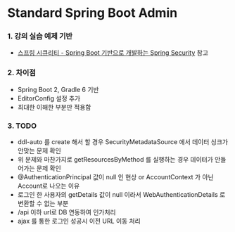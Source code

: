 # Standard Spring Boot Admin

### 1. 강의 실습 예제 기반

* [스프링 시큐리티 - Spring Boot 기반으로 개발하는 Spring Security](https://www.inflearn.com/course/%EC%BD%94%EC%96%B4-%EC%8A%A4%ED%94%84%EB%A7%81-%EC%8B%9C%ED%81%90%EB%A6%AC%ED%8B%B0# "스프링 시큐리티 - Spring Boot 기반으로 개발하는 Spring Security") 참고

### 2. 차이점

* Spring Boot 2, Gradle 6 기반
* EditorConfig 설정 추가
* 최대한 이해한 부분만 적용함

### 3. TODO

* ddl-auto 를 create 해서 할 경우 SecurityMetadataSource 에서 데이터 싱크가 안맞는 문제 확인
* 위 문제와 마찬가지로 getResourcesByMethod 를 실행하는 경우 데이터가 안들어가는 문제 확인
* @AuthenticationPrincipal 값이 null 인 현상 or AccountContext 가 아닌 Account로 나오는 이유
* 로그인 한 사용자의 getDetails 값이 null 이라서 WebAuthenticationDetails 로 변환할 수 없는 부분 
* /api 이하 url로 DB 연동하여 인가처리
* ajax 를 통한 로그인 성공시 이전 URL 이동 처리
